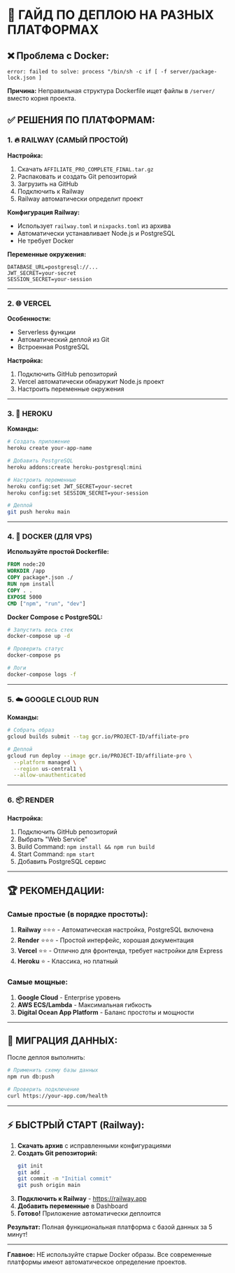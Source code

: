 # 🚀 ГАЙД ПО ДЕПЛОЮ НА РАЗНЫХ ПЛАТФОРМАХ

## ❌ Проблема с Docker:
```
error: failed to solve: process "/bin/sh -c if [ -f server/package-lock.json ]
```

**Причина:** Неправильная структура Dockerfile ищет файлы в `/server/` вместо корня проекта.

## ✅ РЕШЕНИЯ ПО ПЛАТФОРМАМ:

### 1. 🔥 RAILWAY (САМЫЙ ПРОСТОЙ)

**Настройка:**
1. Скачать `AFFILIATE_PRO_COMPLETE_FINAL.tar.gz`
2. Распаковать и создать Git репозиторий
3. Загрузить на GitHub
4. Подключить к Railway
5. Railway автоматически определит проект

**Конфигурация Railway:**
- Использует `railway.toml` и `nixpacks.toml` из архива
- Автоматически устанавливает Node.js и PostgreSQL
- Не требует Docker

**Переменные окружения:**
```
DATABASE_URL=postgresql://...
JWT_SECRET=your-secret
SESSION_SECRET=your-session
```

---

### 2. 🌐 VERCEL

**Особенности:**
- Serverless функции
- Автоматический деплой из Git
- Встроенная PostgreSQL

**Настройка:**
1. Подключить GitHub репозиторий
2. Vercel автоматически обнаружит Node.js проект
3. Настроить переменные окружения

---

### 3. 🔧 HEROKU

**Команды:**
```bash
# Создать приложение
heroku create your-app-name

# Добавить PostgreSQL
heroku addons:create heroku-postgresql:mini

# Настроить переменные
heroku config:set JWT_SECRET=your-secret
heroku config:set SESSION_SECRET=your-session

# Деплой
git push heroku main
```

---

### 4. 🐳 DOCKER (ДЛЯ VPS)

**Используйте простой Dockerfile:**
```dockerfile
FROM node:20
WORKDIR /app
COPY package*.json ./
RUN npm install
COPY . .
EXPOSE 5000
CMD ["npm", "run", "dev"]
```

**Docker Compose с PostgreSQL:**
```bash
# Запустить весь стек
docker-compose up -d

# Проверить статус
docker-compose ps

# Логи
docker-compose logs -f
```

---

### 5. ☁️ GOOGLE CLOUD RUN

**Команды:**
```bash
# Собрать образ
gcloud builds submit --tag gcr.io/PROJECT-ID/affiliate-pro

# Деплой
gcloud run deploy --image gcr.io/PROJECT-ID/affiliate-pro \
  --platform managed \
  --region us-central1 \
  --allow-unauthenticated
```

---

### 6. 📦 RENDER

**Настройка:**
1. Подключить GitHub репозиторий
2. Выбрать "Web Service"
3. Build Command: `npm install && npm run build`
4. Start Command: `npm start`
5. Добавить PostgreSQL сервис

---

## 🏆 РЕКОМЕНДАЦИИ:

### Самые простые (в порядке простоты):
1. **Railway** ⭐⭐⭐ - Автоматическая настройка, PostgreSQL включена
2. **Render** ⭐⭐⭐ - Простой интерфейс, хорошая документация
3. **Vercel** ⭐⭐ - Отлично для фронтенда, требует настройки для Express
4. **Heroku** ⭐ - Классика, но платный

### Самые мощные:
1. **Google Cloud** - Enterprise уровень
2. **AWS ECS/Lambda** - Максимальная гибкость
3. **Digital Ocean App Platform** - Баланс простоты и мощности

---

## 🔄 МИГРАЦИЯ ДАННЫХ:

После деплоя выполнить:
```bash
# Применить схему базы данных
npm run db:push

# Проверить подключение
curl https://your-app.com/health
```

---

## ⚡ БЫСТРЫЙ СТАРТ (Railway):

1. **Скачать архив** с исправленными конфигурациями
2. **Создать Git репозиторий:**
   ```bash
   git init
   git add .
   git commit -m "Initial commit"
   git push origin main
   ```
3. **Подключить к Railway** - https://railway.app
4. **Добавить переменные** в Dashboard
5. **Готово!** Приложение автоматически деплоится

**Результат:** Полная функциональная платформа с базой данных за 5 минут!

---
**Главное:** НЕ используйте старые Docker образы. Все современные платформы имеют автоматическое определение проектов.